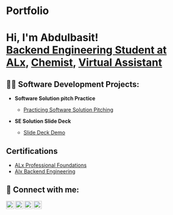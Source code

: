 # Portfolio
<h1>Hi, I'm Abdulbasit! <br/><a href="https://github.com/AbuHumayd1">Backend Engineering Student at ALx</a>, <a href="https://www.linkedin.com/in/abdbasit-olamilekan/">Chemist</a>, <a href="https://www.linkedin.com/in/abdbasit-olamilekan/">Virtual Assistant</a></h1>

<h2>👨‍💻 Software Development Projects:</h2>

- <b>Software Solution pitch Practice </b>
  - [Practicing Software Solution Pitching](https://youtu.be/1uzozCBYnMI)

- <b>SE Solution Slide Deck</b>
  - [Slide Deck Demo](https://www.canva.com/design/DAGkmXIYyPA/FrMNDxVRFeZVWQ2WqdPsQQ/edit?utm_content=DAGkmXIYyPA&utm_campaign=designshare&utm_medium=link2&utm_source=sharebutton)

<h2>Certifications</h2>

- [ALx Professional Foundations](https://www.youtube.com/watch?v=a83ASGn_V_s)
- [Alx Backend Engineering](https://www.youtube.com/watch?v=uHy3oM7NnoU)

<h2> 🤳 Connect with me:</h2>

[<img align="left" color="white" alt="JoshMadakor | YouTube" width="22px" src="https://www.youtube.com/channel/UCv2m9u3WIwmIgz1Lww8E5Xg/" />][youtube]
[<img align="left" alt="JoshMadakor | Twitter" width="22px" src="https://cdn.jsdelivr.net/npm/simple-icons@v3/icons/twitter.svg" />][twitter]
[<img align="left" alt="JoshMadakor | LinkedIn" width="22px" src="https://cdn.jsdelivr.net/npm/simple-icons@v3/icons/linkedin.svg" />][linkedin]
[<img align="left" alt="JoshMadakor | Instagram" width="22px" src="https://cdn.jsdelivr.net/npm/simple-icons@v3/icons/instagram.svg" />][instagram]

[twitter]: https://twitter.com/joshmadakor
[youtube]: https://www.youtube.com/c/joshmadakor
[instagram]: https://www.instagram.com/joshmadakor/
[linkedin]: https://linkedin.com/in/joshmadakor

<!--
**joshmadakor1/joshmadakor1** is a ✨ _special_ ✨ repository because its `README.md` (this file) appears on your GitHub profile.

Here are some ideas to get you started:

- 🔭 I’m currently working on ...
- 🌱 I’m currently learning ...
- 👯 I’m looking to collaborate on ...
- 🤔 I’m looking for help with ...
- 💬 Ask me about ...
- 📫 How to reach me: ...
- 😄 Pronouns: ...
- ⚡ Fun fact: ...
-->
